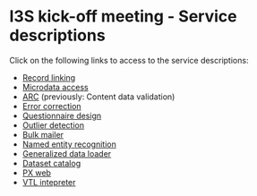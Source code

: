 # I3S kick-off meeting - Service descriptions

Click on the following links to access to the service descriptions:

  - [Record linking](record-linking-service.md)
  - [Microdata access](microdata-access-service.md)
  - [ARC](arc-kickoff.md) (previously: Content data validation)
  - [Error correction](error-correction-service.md)
  - [Questionnaire design](questionnaire-design-service.md)
  - [Outlier detection](outlier-detection-service.md)
  - [Bulk mailer](bulk-mailer-service.md)
  - [Named entity recognition](ner-service.md)
  - [Generalized data loader](data-loader-service.md)
  - [Dataset catalog](dataset-catalog-service.md)
  - [PX web](px-web-service.md)
  - [VTL intepreter](vtl-intepreter.md)
